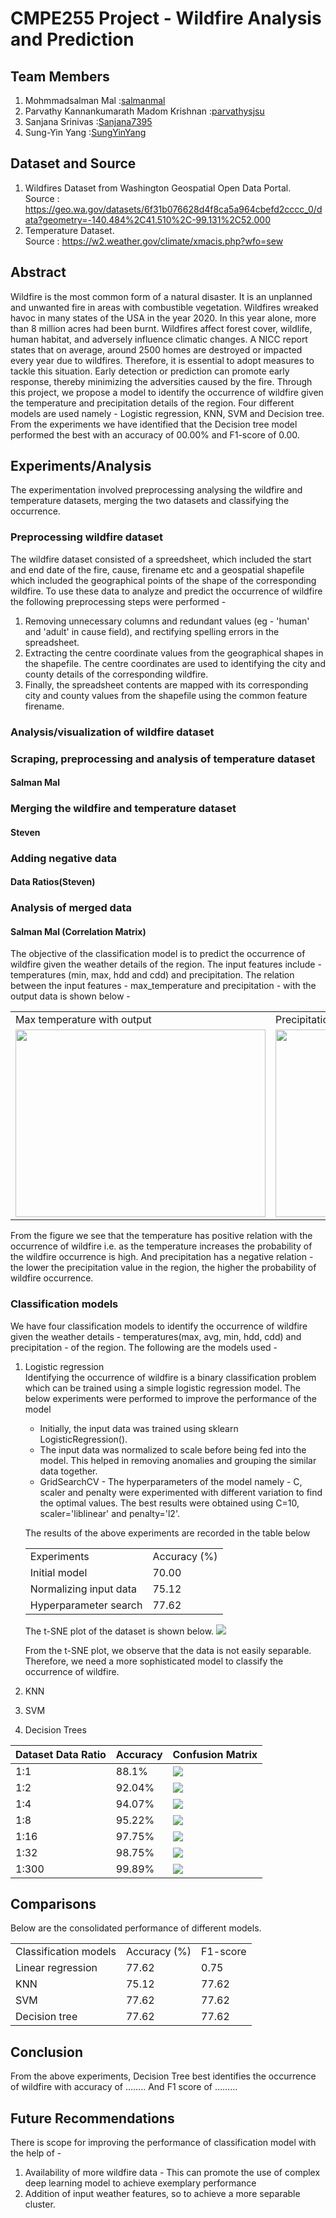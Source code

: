 # CMPE255 Project - Wildfire Analysis and Prediction

## Team Members
1. Mohmmadsalman Mal :[salmanmal](https://github.com/salmanmal)
2. Parvathy Kannankumarath Madom Krishnan :[parvathysjsu](https://github.com/parvathysjsu)
3. Sanjana Srinivas :[Sanjana7395](https://github.com/Sanjana7395)
4. Sung-Yin Yang :[SungYinYang](https://github.com/SungYinYang)

## Dataset and Source
1. Wildfires Dataset from Washington Geospatial Open Data Portal.  
Source : https://geo.wa.gov/datasets/6f31b076628d4f8ca5a964cbefd2cccc_0/data?geometry=-140.484%2C41.510%2C-99.131%2C52.000    
2. Temperature Dataset.     
Source : https://w2.weather.gov/climate/xmacis.php?wfo=sew

## Abstract
Wildfire is the most common form of a natural disaster. It is an unplanned and unwanted fire in areas with
combustible vegetation. Wildfires wreaked havoc in many states of the USA in the year 2020.
In this year alone, more than 8 million acres had been burnt. Wildfires affect forest cover, wildlife,
human habitat, and adversely influence climatic changes. A NICC report states that
on average, around 2500 homes are destroyed or impacted every year due to wildfires. Therefore, it
is essential to adopt measures to tackle this situation. Early detection or prediction
can promote early response, thereby minimizing the adversities caused by the fire. Through this project, we propose
a model to identify the occurrence of wildfire given the temperature and precipitation details of the region. Four
different models are used namely - Logistic regression, KNN, SVM and Decision tree. From the experiments we have
identified that the Decision tree model performed the best with an accuracy of 00.00% and F1-score of 0.00.  


## Experiments/Analysis
The experimentation involved preprocessing analysing the wildfire and temperature datasets, merging the two datasets and 
classifying the occurrence.

### Preprocessing wildfire dataset
The wildfire dataset consisted of a spreedsheet, which included the start and end date of the fire, cause, firename
etc and a geospatial shapefile which included the geographical points of the shape of the corresponding wildfire. To
use these data to analyze and predict the occurrence of wildfire the following preprocessing steps were performed - 
1. Removing unnecessary columns and redundant values (eg - 'human' and 'adult' in cause field), and rectifying spelling
errors in the spreadsheet.
2. Extracting the centre coordinate values from the geographical shapes in the shapefile. The centre coordinates are
used to identifying the city and county details of the corresponding wildfire.
3. Finally, the spreadsheet contents are mapped with its corresponding city and county values from the shapefile using
the common feature firename.

### Analysis/visualization of wildfire dataset

### Scraping, preprocessing and analysis of temperature dataset
#### Salman Mal

### Merging the wildfire and temperature dataset
#### Steven

### Adding negative data
#### Data Ratios(Steven)

### Analysis of merged data
#### Salman Mal (Correlation Matrix)
The objective of the classification model is to predict the occurrence of wildfire given the weather details of
the region. The input features include - temperatures (min, max, hdd and cdd) and precipitation. The relation between
the input features - max_temperature and precipitation - with the output data is shown below - 
<table>
  <tr>
    <td>Max temperature with output</td>
    <td>Precipitation with output</td>
  </tr>
  <tr>
    <td><img src="model_visualization/logistic_regression/max_temperature_relation.png" width=400 height=300></td>
    <td><img src="model_visualization/logistic_regression/percipitation_relation.png" width=400 height=300></td>
  </tr>
 </table>
 
 From the figure we see that the temperature has positive relation with the occurrence of wildfire i.e. as the
 temperature increases the probability of the wildfire occurrence is high. And precipitation has a negative
 relation - the lower the precipitation value in the region, the higher the probability of wildfire occurrence.

### Classification models
We have four classification models to identify the occurrence of wildfire given the weather details - temperatures(max,
avg, min, hdd, cdd) and precipitation - of the region. The following are the models used - 

1. Logistic regression  
Identifying the occurrence of wildfire is a binary classification problem which can be trained using a 
simple logistic regression model. The below experiments were performed to improve the performance of the model
    - Initially, the input data was trained using sklearn LogisticRegression().
    - The input data was normalized to scale before being fed into the model. This helped in removing anomalies and 
grouping the similar data together.
    - GridSearchCV - The hyperparameters of the model namely - C, scaler and penalty were experimented with different
variation to find the optimal values. The best results were obtained using C=10, scaler='liblinear' and penalty='l2'. 
     
    The results of the above experiments are recorded in the table below  
    <table>
      <tr>
        <td>Experiments</td>
        <td>Accuracy (%)</td>
      </tr>
      <tr>
        <td>Initial model</td>
        <td>70.00</td>
      </tr>
      <tr>
        <td>Normalizing input data</td>
        <td>75.12</td>
      </tr>
      <tr>
        <td>Hyperparameter search</td>
        <td>77.62</td>
      </tr>
     </table>
    The t-SNE plot of the dataset is shown below.

    <img src="model_visualization/logistic_regression/tsne.png" />

    From the t-SNE plot, we observe that the data is not easily separable. Therefore, we need a more sophisticated
    model to classify the occurrence of wildfire.

2. KNN

3. SVM

4. Decision Trees

Dataset Data Ratio | Accuracy | Confusion Matrix
------------ | ------------- | -------------
1:1 | 88.1% | <img src="model_visualization/decision_tree/confusion_matrix.png" />
1:2 | 92.04% | <img src="model_visualization/decision_tree/confusion_matrix_2.png" />
1:4 | 94.07% | <img src="model_visualization/decision_tree/confusion_matrix_4.png" />
1:8 | 95.22% | <img src="model_visualization/decision_tree/confusion_matrix_8.png" />
1:16 | 97.75% | <img src="model_visualization/decision_tree/confusion_matrix_16.png" />
1:32 | 98.75% | <img src="model_visualization/decision_tree/confusion_matrix_32.png" />
1:300 | 99.89% | <img src="model_visualization/decision_tree/confusion_matrix_300.png" />

## Comparisons
Below are the consolidated performance of different models.
<table>
  <tr>
    <td>Classification models</td>
    <td>Accuracy (%)</td>
    <td>F1-score</td>
  </tr>
  <tr>
    <td>Linear regression</td>
    <td>77.62</td>
    <td>0.75</td>
  </tr>
  <tr>
    <td>KNN</td>
    <td>75.12</td>
    <td>77.62</td>
  </tr>
  <tr>
    <td>SVM</td>
    <td>77.62</td>
    <td>77.62</td>
  </tr>
  <tr>
    <td>Decision tree</td>
    <td>77.62</td>
    <td>77.62</td>
  </tr>
 </table>

## Conclusion
From the above experiments, Decision Tree best identifies the occurrence of
wildfire with accuracy of …….. And F1 score of ………

## Future Recommendations
There is scope for improving the performance of classification model with the help of - 
1. Availability of more wildfire data - This can promote the use of complex deep learning model to achieve exemplary
performance
2. Addition of input weather features, so to achieve a more separable cluster. 

